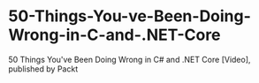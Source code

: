 # 50-Things-You-ve-Been-Doing-Wrong-in-C-and-.NET-Core
50 Things You've Been Doing Wrong in C# and .NET Core [Video], published by Packt
